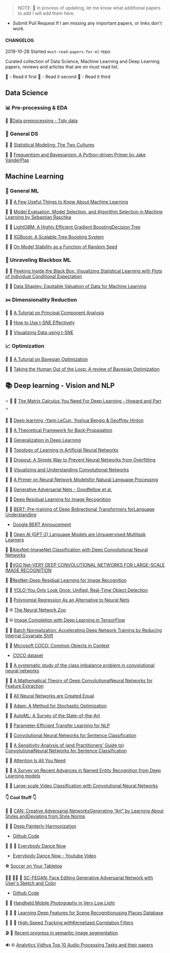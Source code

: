 > NOTE: :construction: in process of updating, let me know what additional papers to add I will add them here. 

- Submit Pull Request If I am missing any important papers, or links don't work.

#### CHANGELOG

2019-10-28 Started `must-read-papers-for-ml` repo

Curated collection of Data Science, Machine Learning and Deep Learning papers, reviews and articles that are on must read list.

:1st_place_medal: - Read it first
:2nd_place_medal: - Read it second 
:3rd_place_medal: - Read it third


## Data Science

### :bar_chart: Pre-processing & EDA

:1st_place_medal: :page_facing_up:[Data preprocessing - Tidy data](https://vita.had.co.nz/papers/tidy-data.pdf)

### :notebook: General DS

:1st_place_medal: :page_facing_up: [Statistical Modeling: The Two Cultures](https://projecteuclid.org/download/pdf_1/euclid.ss/1009213726)

:1st_place_medal: :page_facing_up: [Frequentism and Bayesianism: A Python-driven Primer by Jake VanderPlas](https://arxiv.org/pdf/1411.5018.pdf)

## Machine Learning

### :dart: General ML

:1st_place_medal: :newspaper: [A Few Useful Things to Know About Machine Learning](https://homes.cs.washington.edu/~pedrod/papers/cacm12.pdf)

:1st_place_medal: :page_facing_up: [Model Evaluation, Model Selection, and Algorithm Selection in Machine Learning by Sebastian Raschka](https://arxiv.org/pdf/1811.12808.pdf)

:2nd_place_medal: :page_facing_up: [LightGBM: A Highly Efficient Gradient BoostingDecision Tree](https://papers.nips.cc/paper/6907-lightgbm-a-highly-efficient-gradient-boosting-decision-tree.pdf)

:2nd_place_medal: :page_facing_up:  [XGBoost: A Scalable Tree Boosting System](https://arxiv.org/pdf/1603.02754.pdf)

:3rd_place_medal: :page_facing_up: [On Model Stability as a Function of Random Seed](https://arxiv.org/pdf/1909.10447)

### :book: Unraveling Blackbox ML

:3rd_place_medal: :page_facing_up: [Peeking Inside the Black Box: Visualizing Statistical Learning with Plots of Individual Conditional Expectation](https://arxiv.org/pdf/1309.6392.pdf)

:3rd_place_medal: :page_facing_up: [Data Shapley: Equitable Valuation of Data for Machine Learning](https://arxiv.org/pdf/1904.02868.pdf)

### :scissors: Dimensionality Reduction 

:1st_place_medal: :page_facing_up: [A Tutorial on Principal Component Analysis](https://arxiv.org/pdf/1404.1100.pdf)

:2nd_place_medal: :page_facing_up: [How to Use t-SNE Effectively](https://distill.pub/2016/misread-tsne/)

:3rd_place_medal: :page_facing_up: [Visualizing Data using t-SNE](https://lvdmaaten.github.io/publications/papers/JMLR_2008.pdf)


### :chart_with_upwards_trend: Optimization

:1st_place_medal: :page_facing_up: [A Tutorial on Bayesian Optimization](https://arxiv.org/abs/1807.02811)

:2nd_place_medal: :page_facing_up: [Taking the Human Out of the Loop: A review of Bayesian Optimization](https://www.cs.ox.ac.uk/people/nando.defreitas/publications/BayesOptLoop.pdf)


## :books: Deep learning - Vision and NLP

:star: :1st_place_medal: :newspaper: [The Matrix Calculus You Need For Deep Learning - Howard and Parr](https://arxiv.org/pdf/1802.01528.pdf) :star:

:1st_place_medal: :newspaper: [Deep learning -Yann LeCun, Yoshua Bengio & Geoffrey Hinton](https://www.cs.toronto.edu/~hinton/absps/NatureDeepReview.pdf)

:1st_place_medal: :page_facing_up: [A Theoretical Framework for Back-Propagation](http://yann.lecun.com/exdb/publis/pdf/lecun-88.pdf)

:1st_place_medal: :page_facing_up: [Generalization in Deep Learning](https://arxiv.org/pdf/1710.05468.pdf)

:1st_place_medal: :page_facing_up: [Topology of Learning in Artificial Neural Networks](https://arxiv.org/abs/1902.08160v1)

:1st_place_medal: :page_facing_up: [Dropout: A Simple Way to Prevent Neural Networks from Overfitting](https://www.cs.toronto.edu/~hinton/absps/JMLRdropout.pdf)

:1st_place_medal: :page_facing_up: [Visualizing and Understanding Convolutional Networks](https://arxiv.org/pdf/1311.2901.pdf)

:1st_place_medal: :page_facing_up: [A Primer on Neural Network Modelsfor Natural Language Processing](https://arxiv.org/pdf/1510.00726.pdf)

:1st_place_medal: :page_facing_up: [Generative Adversarial Nets - Goodfellow et al.](https://arxiv.org/pdf/1406.2661.pdf)

:2nd_place_medal: :page_facing_up: [Deep Residual Learning for Image Recognition](https://www.cv-foundation.org/openaccess/content_cvpr_2016/papers/He_Deep_Residual_Learning_CVPR_2016_paper.pdf)

:2nd_place_medal: :page_facing_up: [BERT: Pre-training of Deep Bidirectional Transformers forLanguage Understanding](https://arxiv.org/pdf/1810.04805.pdf)

- [Google BERT Annoucement](https://ai.googleblog.com/2018/11/open-sourcing-bert-state-of-art-pre.html)

:2nd_place_medal: :page_facing_up: [Open AI (GPT-2) Language Models are Unsupervised Multitask Learners](https://paperswithcode.com/paper/language-models-are-unsupervised-multitask)

:2nd_place_medal: :page_facing_up:[AlexNet-ImageNet Classification with Deep Convolutional
Neural Networks](https://papers.nips.cc/paper/4824-imagenet-classification-with-deep-convolutional-neural-networks.pdf)

:2nd_place_medal: :page_facing_up:[VGG Net-VERY DEEP CONVOLUTIONAL NETWORKS FOR LARGE-SCALE IMAGE RECOGNITION](https://arxiv.org/pdf/1409.1556v6.pdf)

:2nd_place_medal: :page_facing_up:[ResNet-Deep Residual Learning for Image Recognition](https://arxiv.org/pdf/1512.03385.pdf)

:2nd_place_medal: :page_facing_up: [YOLO-You Only Look Once: Unified, Real-Time Object Detection](https://arxiv.org/pdf/1506.02640.pdf)

:2nd_place_medal: :page_facing_up: [Polynomial Regression As an Alternative to Neural Nets](https://arxiv.org/pdf/1806.06850.pdf)

:2nd_place_medal: :globe_with_meridians: [The Neural Network Zoo](https://www.asimovinstitute.org/neural-network-zoo/?utm_source=mybridge&utm_medium=blog&utm_campaign=read_more)

:2nd_place_medal: :globe_with_meridians: [Image Completion with Deep Learning in TensorFlow](http://bamos.github.io/2016/08/09/deep-completion/?utm_source=mybridge&utm_medium=blog&utm_campaign=read_more)

:2nd_place_medal: :page_facing_up: [Batch Normalization: Accelerating Deep Network Training by Reducing Internal Covariate Shift](https://arxiv.org/pdf/1502.03167v3.pdf)

:2nd_place_medal: :page_facing_up: [Microsoft COCO: Common Objects in Context](https://arxiv.org/pdf/1405.0312.pdf)

- [COCO dataset](http://cocodataset.org/#home)

:3rd_place_medal: :page_facing_up: [A systematic study of the class imbalance problem in convolutional neural networks](https://arxiv.org/pdf/1710.05381.pdf)

:3rd_place_medal: :page_facing_up: [A Mathematical Theory of Deep ConvolutionalNeural Networks for Feature Extraction](https://arxiv.org/pdf/1512.06293.pdf)

:3rd_place_medal: :page_facing_up: [All Neural Networks are Created Equal](https://arxiv.org/pdf/1905.10854.pdf)

:3rd_place_medal: :page_facing_up: [Adam: A Method for Stochastic Optimization](https://arxiv.org/pdf/1412.6980.pdf)

:3rd_place_medal: :page_facing_up: [AutoML: A Survey of the State-of-the-Art](https://arxiv.org/pdf/1908.00709v1.pdf)

:3rd_place_medal: :page_facing_up: [Parameter-Efficient Transfer Learning for NLP](https://arxiv.org/pdf/1902.00751.pdf)

:3rd_place_medal: :page_facing_up: [Convolutional Neural Networks for Sentence Classification](https://arxiv.org/pdf/1408.5882v2.pdf)

:3rd_place_medal: :page_facing_up: [A Sensitivity Analysis of (and Practitioners’ Guide to) ConvolutionalNeural Networks for Sentence Classification](https://arxiv.org/pdf/1510.03820v4.pdf)

:3rd_place_medal: :page_facing_up: [Attention Is All You Need](https://arxiv.org/pdf/1706.03762.pdf)

:3rd_place_medal: :page_facing_up: [A Survey on Recent Advances in Named Entity Recognition from Deep Learning models](https://arxiv.org/pdf/1910.11470v1.pdf)

:3rd_place_medal: :page_facing_up: [Large-scale Video Classification with Convolutional Neural Networks](https://www.cv-foundation.org/openaccess/content_cvpr_2014/papers/Karpathy_Large-scale_Video_Classification_2014_CVPR_paper.pdf)



#### :point_down: Cool Stuff :point_down:

:art: :page_facing_up: [CAN: Creative Adversarial NetworksGenerating “Art” by Learning About Styles andDeviating from Style Norms](https://arxiv.org/pdf/1706.07068.pdf)

:art: :page_facing_up: [Deep Painterly Harmonization](https://arxiv.org/pdf/1804.03189.pdf)

- [Github Code](https://github.com/luanfujun/deep-painterly-harmonization)

:man_dancing: :dancer: :page_facing_up: [Everybody Dance Now](https://arxiv.org/pdf/1808.07371.pdf)

- [Everybody Dance Now - Youtube Video](https://www.youtube.com/watch?v=PCBTZh41Ris)

:soccer: [Soccer on Your Tabletop](https://arxiv.org/pdf/1806.00890.pdf)

:blonde_woman: :haircut_woman: :page_facing_up: [SC-FEGAN: Face Editing Generative Adversarial Network with User's Sketch and Color](https://arxiv.org/abs/1902.06838)

- [Github Code](https://github.com/run-youngjoo/SC-FEGAN)

:camera_flash: :page_facing_up: [Handheld Mobile Photography in Very Low Light](https://arxiv.org/pdf/1910.11336v1.pdf)

:japanese_castle: :mosque: :page_facing_up: [Learning Deep Features for Scene Recognitionusing Places Database](http://places.csail.mit.edu/places_NIPS14.pdf)

:bullettrain_front: :bullettrain_side: :page_facing_up: [High-Speed Tracking withKernelized Correlation Filters](https://arxiv.org/pdf/1404.7584.pdf)

:clapper: :page_facing_up: [Recent progress in semantic image segmentation](https://arxiv.org/ftp/arxiv/papers/1809/1809.10198.pdf)

:loud_sound: :globe_with_meridians: [Analytics Vidhya Top 10 Audio Processing Tasks and their papers](https://www.analyticsvidhya.com/blog/2018/01/10-audio-processing-projects-applications/)
